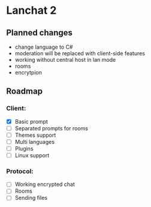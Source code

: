 # Lanchat 2

## Planned changes
* change language to C#
* moderation will be replaced with client-side features
* working without central host in lan mode
* rooms
* encrytpion

## Roadmap
### Client:
- [x] Basic prompt
- [ ] Separated prompts for rooms
- [ ] Themes support
- [ ] Multi languages
- [ ] Plugins
- [ ] Linux support

### Protocol:
- [ ] Working encrypted chat
- [ ] Rooms
- [ ] Sending files
